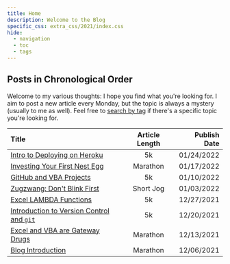 ```yaml
---
title: Home
description: Welcome to the Blog
specific_css: extra_css/2021/index.css
hide:
  - navigation
  - toc
  - tags
---
```


## Posts in Chronological Order

Welcome to my various thoughts: I hope you find what you're looking for. I aim to post a new article every Monday, but the topic is always a mystery (usually to me as well). Feel free to <a href='/tags'>search by tag</a> if there's a specific topic you're looking for.

| Title                                                                    | Article Length | Publish Date |
| :----------------------------------------------------------------------- | :------------: | -----------: |
| <a href="/2022/Basic-Heroku-Deployment">Intro to Deploying on Heroku</a> |       5k       |   01/24/2022 |
| <a href="/2022/First-Nest-Egg">Investing Your First Nest Egg</a>         |    Marathon    |   01/17/2022 |
| <a href="/2022/Git-and-Excel-VBA">GitHub and VBA Projects</a>            |       5k       |   01/10/2022 |
| <a href="/2022/Zugzwang">Zugzwang: Don't Blink First</a>                 |   Short Jog    |   01/03/2022 |
| <a href="/2021/Excel-Lambda-Functions">Excel LAMBDA Functions</a>        |       5k       |   12/27/2021 |
| <a href="/2021/Git-Intro">Introduction to Version Control and `git`</a>  |       5k       |   12/20/2021 |
| <a href="/2021/Why-Excel-and-VBA">Excel and VBA are Gateway Drugs</a>    |    Marathon    |   12/13/2021 |
| <a href="/2021/Blog-Introduction">Blog Introduction</a>                  |    Marathon    |   12/06/2021 |

